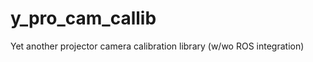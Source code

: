 y_pro_cam_callib
================

Yet another projector camera calibration library (w/wo ROS integration)
